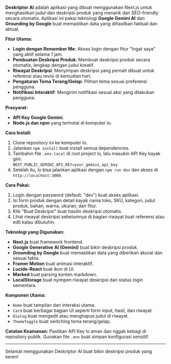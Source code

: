 **Deskriptor AI** adalah aplikasi yang dibuat menggunakan Next.js untuk menghasilkan judul dan deskripsi produk yang menarik dan SEO-friendly secara otomatis. Aplikasi ini pakai teknologi **Google Gemini AI** dan **Grounding by Google** buat memastikan data yang dihasilkan faktual dan aktual.

**Fitur Utama:**
- **Login dengan Remember Me**: Akses login dengan fitur "Ingat saya" yang aktif selama 1 jam.
- **Pembuatan Deskripsi Produk**: Membuat deskripsi produk secara otomatis, lengkap dengan judul kreatif.
- **Riwayat Deskripsi**: Menyimpan deskripsi yang pernah dibuat untuk referensi atau revisi di kemudian hari.
- **Pengaturan Tema Terang/Gelap**: Pilihan tema sesuai preferensi pengguna.
- **Notifikasi Interaktif**: Mengirim notifikasi sesuai aksi yang dilakukan pengguna.

**Prasyarat:**
- **API Key Google Gemini**.
- **Node.js dan npm** yang terinstal di komputer lo.

**Cara Install:**
1. Clone repository ini ke komputer lo.
2. Jalankan `npm install` buat install semua dependencies.
3. Tambahin file `.env.local` di root project lo, lalu masukin API Key kayak gini:  
   `NEXT_PUBLIC_GEMINI_API_KEY=your_gemini_api_key`
4. Setelah itu, lo bisa jalankan aplikasi dengan `npm run dev` dan akses di `http://localhost:3000`.

**Cara Pakai:**
1. Login dengan password (default: "dev") buat akses aplikasi.
2. Isi form produk dengan detail kayak nama toko, SKU, kategori, judul produk, bahan, warna, ukuran, dan fitur.
3. Klik "Buat Deskripsi" buat hasilin deskripsi otomatis.
4. Lihat riwayat deskripsi sebelumnya di bagian riwayat buat referensi atau edit kalau dibutuhin.

**Teknologi yang Digunakan:**
- **Next.js** buat framework frontend.
- **Google Generative AI (Gemini)** buat bikin deskripsi produk.
- **Grounding by Google** buat memastikan data yang diberikan akurat dan sesuai fakta.
- **Framer Motion** buat animasi interaktif.
- **Lucide-React** buat ikon di UI.
- **Marked** buat parsing konten markdown.
- **LocalStorage** buat nyimpen riwayat deskripsi dan status login sementara.

**Komponen Utama:**
- `Home` buat tampilan dan interaksi utama.
- `Card` buat berbagai bagian UI seperti form input, hasil, dan riwayat.
- `Dialog` buat mengedit atau menghapus judul di riwayat.
- `ThemeToggle` buat switching tema terang/gelap.

**Catatan Keamanan:**
Pastikan API Key lo aman dan nggak kebagi di repository publik. Gunakan file `.env` buat simpan konfigurasi sensitif.

---

Selamat menggunakan Deskriptor AI buat bikin deskripsi produk yang keren!